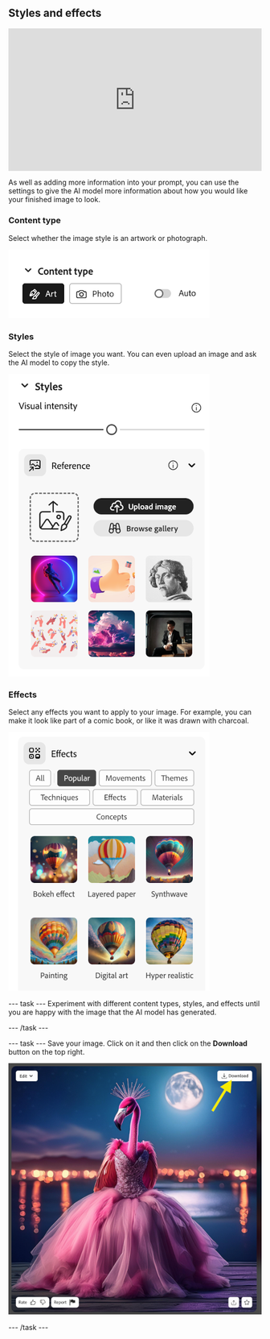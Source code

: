 ## Styles and effects

<html>
  <div style="position: relative; overflow: hidden; padding-top: 56.25%;">
    <iframe style="position: absolute; top: 0; left: 0; right: 0; width: 100%; height: 100%; border: none;" src="https://www.youtube.com/embed/AXQFcthUIMY?rel=0&cc_load_policy=1" allowfullscreen allow="accelerometer; autoplay; clipboard-write; encrypted-media; gyroscope; picture-in-picture; web-share"></iframe>
  </div>
</html>


As well as adding more information into your prompt, you can use the settings to give the AI model more information about how you would like your finished image to look. 

### Content type
Select whether the image style is an artwork or photograph.

![Different content types - art and photo](images/content-type.png)

### Styles
Select the style of image you want. You can even upload an image and ask the AI model to copy the style.

![A list of different image styles to select from](images/styles.png)

### Effects
Select any effects you want to apply to your image. For example, you can make it look like part of a comic book, or like it was drawn with charcoal. 

![A list of different image effects to select from](images/effects.png)

--- task ---
Experiment with different content types, styles, and effects until you are happy with the image that the AI model has generated.

--- /task ---

--- task ---
Save your image. Click on it and then click on the **Download** button on the top right.

![A stylised image of a flamingo in a ball gown with a yellow arrow to a download button on the top right of the image,](images/final-image.png)

--- /task ---
